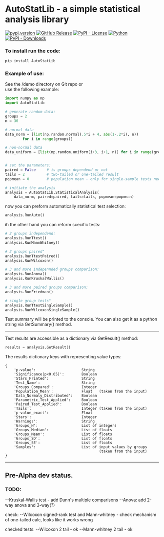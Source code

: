 # AutoStatLib - a simple statistical analysis library

[![pypi_version](https://img.shields.io/pypi/v/AutoStatLib?label=PyPI&color=green)](https://pypi.org/project/AutoStatLib)
[![GitHub Release](https://img.shields.io/github/v/release/konung-yaropolk/AutoStatLib?label=GitHub&color=green&link=https%3A%2F%2Fgithub.com%2Fkonung-yaropolk%2FDiaModality)](https://github.com/konung-yaropolk/AutoStatLib)
[![PyPI - License](https://img.shields.io/pypi/l/AutoStatLib)](https://pypi.org/project/AutoStatLib)
[![Python](https://img.shields.io/badge/Python-v3.10%5E-green?logo=python)](https://pypi.org/project/AutoStatLib)  
[![PyPI - Downloads](https://img.shields.io/pypi/dm/AutoStatLib?label=PyPI%20stats&color=blue)](https://pypi.org/project/AutoStatLib)


### To install run the code:
```bash
pip install AutoStatLib
```


### Example of use:
See the /demo directory on Git repo or  
use the following example:


```python
import numpy as np
import AutoStatLib

# generate random data:
groups = 2
n = 30

# normal data
data_norm = [list(np.random.normal(.5*i + 4, abs(1-.2*i), n))
        for i in range(groups)]

# non-normal data
data_uniform = [list(np.random.uniform(i+3, i+1, n)) for i in range(groups)]


# set the parameters:
paired = False     # is groups dependend or not
tails = 2          # two-tailed or one-tailed result
popmean = 0        # population mean - only for single-sample tests needed

# initiate the analysis
analysis = AutoStatLib.StatisticalAnalysis(
    data_norm, paired=paired, tails=tails, popmean=popmean)
```

now you can preform automatically statistical test selection:
```python
analysis.RunAuto()
```

ih the other hand you can reform scecific tests:
```python
# 2 groups independend:
analysis.RunTtest()
analysis.RunMannWhitney()

# 2 groups paired"
analysis.RunTtestPaired()
analysis.RunWilcoxon()

# 3 and more indepennded groups comparison:
analysis.RunAnova()
analysis.RunKruskalWallis()

# 3 and more paired groups comparison:
analysis.RunFriedman()

# single group tests"
analysis.RunTtestSingleSample()
analysis.RunWilcoxonSingleSample()
```

Test summary will be printed to the console.
You can also get it as a python string via GetSummary() method.

---
Test results are accessible as a dictionary via GetResult() method:
```python
results = analysis.GetResult()
```

The results dictionary keys with representing value types:
```
{
    'p-value':                     String
    'Significance(p<0.05)':        Boolean
    'Stars_Printed':               String
    'Test_Name':                   String
    'Groups_Compared':             Integer
    'Population_Mean':             Float   (taken from the input)
    'Data_Normaly_Distributed':    Boolean
    'Parametric_Test_Applied':     Boolean
    'Paired_Test_Applied':         Boolean
    'Tails':                       Integer (taken from the input)
    'p-value_exact':               Float
    'Stars':                       Integer
    'Warnings':                    String
    'Groups_N':                    List of integers
    'Groups_Median':               List of floats
    'Groups_Mean':                 List of floats
    'Groups_SD':                   List of floats
    'Groups_SE':                   List of floats
    'Samples':                     List of input values by groups
                                           (taken from the input)
}
```






---
## Pre-Alpha dev status.

### TODO:

--Kruskal-Wallis test - add Dunn's multiple comparisons
--Anova: add 2-way anova and 3-way(?)

check:
--Wilcoxon signed-rank test and Mann-whitney - check mechanism of one-tailed calc, looks like it works wrong


checked tests:
--Wilcoxon 2 tail - ok
--Mann-whitney 2 tail - ok



